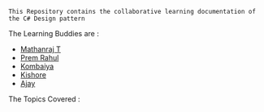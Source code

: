 ```
This Repository contains the collaborative learning documentation of the C# Design pattern

```

The Learning Buddies are :
- [Mathanraj T](https://github.com/mathanraj0601)
- [Prem Rahul](https://github.com/PremRaahul)
- [Kombaiya](https://github.com/mksuresh014)
- [Kishore](https://github.com/kishore12078)
- [Ajay](https://github.com/ajay-kanini)

The Topics Covered :


